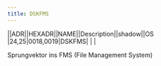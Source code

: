 ```yaml
---
title: DSKFMS
---
```

||ADR||HEXADR||NAME||Description||shadow||OS  
|24,25|$0018,$0019|DSKFMS| | |  
  
  
Sprungvektor ins FMS (File Management System)  
